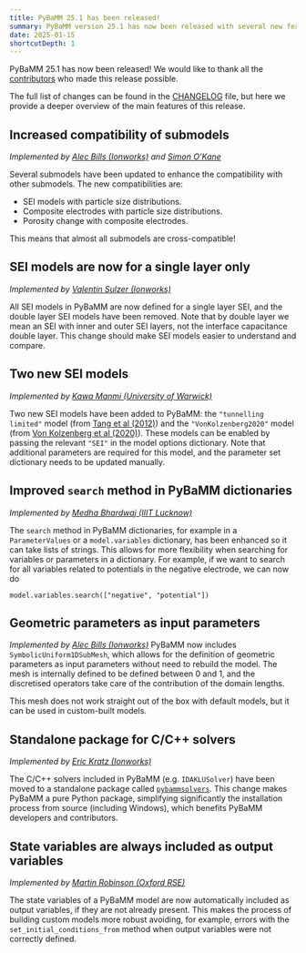 ```yaml
---
title: PyBaMM 25.1 has been released!
summary: PyBaMM version 25.1 has now been released with several new features and improvements.
date: 2025-01-15
shortcutDepth: 1
---
```


PyBaMM 25.1 has now been released! We would like to thank all the [contributors](https://pybamm.org/teams/) who made this release possible.

The full list of changes can be found in the [CHANGELOG](https://pybamm.org/changelog/) file, but here we provide a deeper overview of the main features of this release.

## Increased compatibility of submodels
_Implemented by [Alec Bills (Ionworks)](https://github.com/aabills) and [Simon O'Kane](https://github.com/DrSOKane)_

Several submodels have been updated to enhance the compatibility with other submodels. The new compatibilities are:

* SEI models with particle size distributions.
* Composite electrodes with particle size distributions.
* Porosity change with composite electrodes.

This means that almost all submodels are cross-compatible!

## SEI models are now for a single layer only
_Implemented by [Valentin Sulzer (Ionworks)](https://github.com/valentinsulzer)_

All SEI models in PyBaMM are now defined for a single layer SEI, and the double layer SEI models have been removed. Note that by double layer we mean an SEI with inner and outer SEI layers, not the interface capacitance double layer. This change should make SEI models easier to understand and compare.

## Two new SEI models
_Implemented by [Kawa Manmi (University of Warwick)](https://github.com/kawaMANMI)_

Two new SEI models have been added to PyBaMM: the `"tunnelling limited"` model (from [Tang et al (2012)](https://iopscience.iop.org/article/10.1149/2.025211jes)) and the `"VonKolzenberg2020"` model (from [Von Kolzenberg et al (2020)](https://chemistry-europe.onlinelibrary.wiley.com/doi/full/10.1002/cssc.202000867)). These models can be enabled by passing the relevant `"SEI"` in the model options dictionary. Note that additional parameters are required for this model, and the parameter set dictionary needs to be updated manually.

## Improved `search` method in PyBaMM dictionaries
_Implemented by [Medha Bhardwaj (IIIT Lucknow)](https://github.com/medha-14)_

The `search` method in PyBaMM dictionaries, for example in a `ParameterValues` or a `model.variables` dictionary, has been enhanced so it can take lists of strings. This allows for more flexibility when searching for variables or parameters in a dictionary. For example, if we want to search for all variables related to potentials in the negative electrode, we can now do

```python3
model.variables.search(["negative", "potential"])
```

## Geometric parameters as input parameters
_Implemented by [Alec Bills (Ionworks)](https://github.com/aabills)_
PyBaMM now includes `SymbolicUniform1DSubMesh`, which allows for the definition of geometric parameters as input parameters without need to rebuild the model. The mesh is internally defined to be defined between 0 and 1, and the discretised operators take care of the contribution of the domain lengths.

This mesh does not work straight out of the box with default models, but it can be used in custom-built models.

## Standalone package for C/C++ solvers
_Implemented by [Eric Kratz (Ionworks)](https://github.com/kratman)_

The C/C++ solvers included in PyBaMM (e.g. `IDAKLUSolver`) have been moved to a standalone package called [`pybammsolvers`](https://pypi.org/project/pybammsolvers/). This change makes PyBaMM a pure Python package, simplifying significantly the installation process from source (including Windows), which benefits PyBaMM developers and contributors.

## State variables are always included as output variables
_Implemented by [Martin Robinson (Oxford RSE)](https://github.com/martinjrobins)_

The state variables of a PyBaMM model are now automatically included as output variables, if they are not already present. This makes the process of building custom models more robust avoiding, for example, errors with the `set_initial_conditions_from` method when output variables were not correctly defined.
